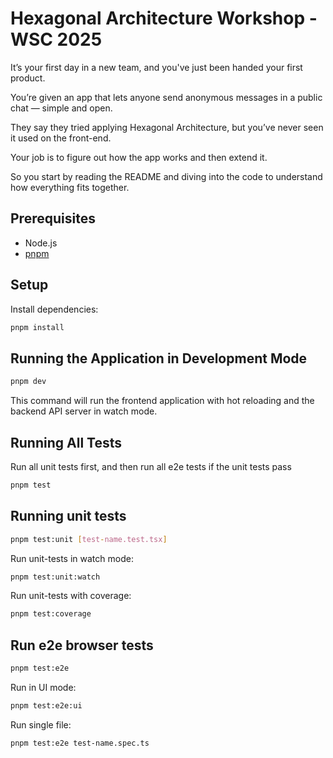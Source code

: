 # Hexagonal Architecture Workshop - WSC 2025

It’s your first day in a new team, and you've just been handed your first product.

You’re given an app that lets anyone send anonymous messages in a public chat — simple and open.

They say they tried applying Hexagonal Architecture, but you’ve never seen it used on the front-end.

Your job is to figure out how the app works and then extend it.

So you start by reading the README and diving into the code to understand how everything fits together.

## Prerequisites
- Node.js
- [pnpm](https://pnpm.io/it/installation)

## Setup
Install dependencies:
```bash
pnpm install
```

## Running the Application in Development Mode
```bash
pnpm dev
```
This command will run the frontend application with hot reloading and the backend API server in watch mode.

## Running All Tests
Run all unit tests first, and then run all e2e tests if the unit tests pass
```bash
pnpm test
```

## Running unit tests
```bash
pnpm test:unit [test-name.test.tsx]
```
Run unit-tests in watch mode:
```bash
pnpm test:unit:watch
```
Run unit-tests with coverage:
```bash
pnpm test:coverage
```

## Run e2e browser tests
```bash
pnpm test:e2e
```

Run in UI mode:
```bash
pnpm test:e2e:ui
```

Run single file:
```bash
pnpm test:e2e test-name.spec.ts
```
